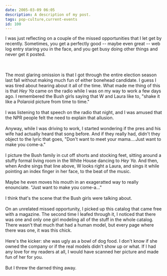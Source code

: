 ```yaml
---
date: 2005-03-09 06:05
description: A description of my post.
tags: pop-culture,current-events
id: 100
---
```

I was just reflecting on a couple of the missed opportunities that I let get by recently. Sometimes, you get a perfectly good -- maybe even great -- web log entry staring you in the face, and you get busy doing other things and never get it posted.
<!--more--><br /><br />The most glaring omission is that I got through the entire election season last fall without making much fun of either bonehead candidate. I guess I was tired about hearing about it all of the time.  What made me thing of this is that <i>Hey Ya</i> came on the radio while I was on my way to work a few days ago. I remembered the Bush girls saying that W and Laura like to, "shake it like a Polaroid picture from time to time."<br />
<br />
I was listening to that speech on the radio that night, and I was amused that the NPR people felt the need to explain that allusion.<br />
<br />
Anyway, while I was driving to work, I started wondering if the pres and his wife had actually heard that song before. And if they really had, didn't they object to the lyric that goes, "Don't want to meet your mama....Just want to make you come-a."<br />
<br />
I picture the Bush family in cut off shorts and stocking feet, sitting around a stuffy formal living room in the White House dancing to <i>Hey Ya.</i> And then, when Andre sings that line above, W looks right a Laura, and sings it while pointing an index finger in her face, to the beat of the music. <br />
<br />
Maybe he even moves his mouth in an exageratted way to really enounciate.  "Just want to make you come-a..."<br />
<br />
I think that's the scene that the Bush girls were talking about.<br />
<br />
On an unrelated missed opportunity, I picked up this catalog that came free with a magazine. The second time I leafed through it, I noticed that there was one and only one girl modeling all of the stuff in the whole catalog. There wasn't that much that had a human model, but every page where there was one, it was this chick.<br />
<br />
Here's the kicker: she was ugly as a bowl of dog food. I don't know if she owned the company or if the real models didn't show up or what. If I had any love for my readers at all, I would have scanned her picture and made fun of her for you.<br />
<br />
But I threw the darned thing away.<br />

